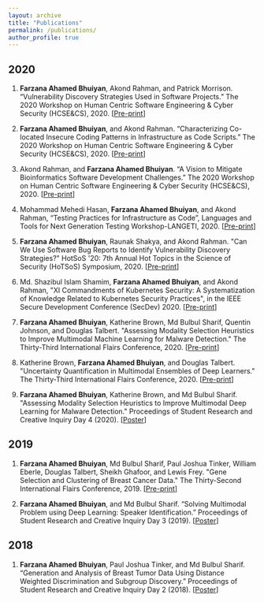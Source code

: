 ```yaml
---
layout: archive
title: "Publications"
permalink: /publications/
author_profile: true
---
```


## 2020

1. **Farzana Ahamed Bhuiyan**, Akond Rahman, and Patrick Morrison. “Vulnerability Discovery Strategies Used in Software Projects.” The 2020 Workshop on Human Centric Software Engineering & Cyber Security (HCSE&CS), 2020. [[Pre-print](https://fbhuiyan42.github.io/files/HCSE2020_Strategy.pdf)]

2. **Farzana Ahamed Bhuiyan**, and Akond Rahman. “Characterizing Co-located Insecure Coding Patterns in Infrastructure as Code Scripts.” The 2020 Workshop on Human Centric Software Engineering & Cyber Security (HCSE&CS), 2020. [[Pre-print](https://fbhuiyan42.github.io/files/HCSE2020_Colocation.pdf)]

3. Akond Rahman, and **Farzana Ahamed Bhuiyan**. “A Vision to Mitigate Bioinformatics Software Development Challenges.” The 2020 Workshop on Human Centric Software Engineering & Cyber Security (HCSE&CS), 2020. [[Pre-print](https://fbhuiyan42.github.io/files/HCSE2020_Bioinformatics.pdf)]

4. Mohammad Mehedi Hasan, **Farzana Ahamed Bhuiyan**, and Akond Rahman, “Testing Practices for Infrastructure as Code”, Languages and Tools for Next Generation Testing Workshop-LANGETI, 2020. [[Pre-print](https://fbhuiyan42.github.io/files/WORKSHOP_IAC_TESTING.pdf)]

5. **Farzana Ahamed Bhuiyan**, Raunak Shakya, and Akond Rahman. "Can We Use Software Bug Reports to Identify Vulnerability Discovery Strategies?" HotSoS '20: 7th Annual Hot Topics in the Science of Security (HoTSoS) Symposium, 2020. [[Pre-print](https://fbhuiyan42.github.io/files/HotSoS2020_StrategyMining.pdf)]

6. Md. Shazibul Islam Shamim, **Farzana Ahamed Bhuiyan**, and Akond Rahman, "XI Commandments of Kubernetes Security: A Systematization of Knowledge Related to Kubernetes Security Practices", in the IEEE Secure Development Conference (SecDev) 2020. [[Pre-print](https://fbhuiyan42.github.io/files/K8S_SecDev.pdf)]

7. **Farzana Ahamed Bhuiyan**, Katherine Brown, Md Bulbul Sharif, Quentin Johnson, and Douglas Talbert. "Assessing Modality Selection Heuristics to Improve Multimodal Machine Learning for Malware Detection." The Thirty-Third International Flairs Conference, 2020. [[Pre-print](https://fbhuiyan42.github.io/files/FLAIRS_multi_feature.pdf)]

8. Katherine Brown, **Farzana Ahamed Bhuiyan**, and Douglas Talbert. "Uncertainty Quantification in Multimodal Ensembles of Deep Learners." The Thirty-Third International Flairs Conference, 2020. [[Pre-print](https://fbhuiyan42.github.io/files/Flairs_uncertainity.pdf)]

9. **Farzana Ahamed Bhuiyan**, Katherine Brown, and Md Bulbul Sharif. "Assessing Modality Selection Heuristics to Improve Multimodal Deep Learning for Malware Detection." Proceedings of Student Research and Creative Inquiry Day 4 (2020). [[Poster](https://publish.tntech.edu/index.php/PSRCI/article/view/670)]

## 2019

1. **Farzana Ahamed Bhuiyan**, Md Bulbul Sharif, Paul Joshua Tinker, William Eberle, Douglas Talbert, Sheikh Ghafoor, and Lewis Frey. "Gene Selection and Clustering of Breast Cancer Data." The Thirty-Second International Flairs Conference, 2019. [[Pre-print](https://fbhuiyan42.github.io/files/Flairs_cancer.pdf)]

2. **Farzana Ahamed Bhuiyan**, and Md Bulbul Sharif. “Solving Multimodal Problem using Deep Learning: Speaker Identification.” Proceedings of Student Research and Creative Inquiry Day 3 (2019). [[Poster](https://publish.tntech.edu/index.php/PSRCI/article/view/526)]

## 2018

1. **Farzana Ahamed Bhuiyan**, Paul Joshua Tinker, and Md Bulbul Sharif. “Generation and Analysis of Breast Tumor Data Using Distance Weighted Discrimination and Subgroup Discovery.” Proceedings of Student Research and Creative Inquiry Day 2 (2018). [[Poster](https://publish.tntech.edu/index.php/PSRCI/article/view/294)]
